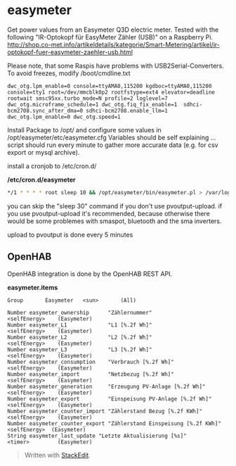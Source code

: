 easymeter
=========

Get power values from an Easymeter Q3D electric meter.
Tested with the following "IR-Optokopf für EasyMeter Zähler (USB)" on a Raspberry Pi.
http://shop.co-met.info/artikeldetails/kategorie/Smart-Metering/artikel/ir-optokopf-fuer-easymeter-zaehler-usb.html

Please note, that some Raspis have problems with USB2Serial-Converters. To avoid freezes, modify /boot/cmdline.txt

```
dwc_otg.lpm_enable=0 console=ttyAMA0,115200 kgdboc=ttyAMA0,115200 console=tty1 root=/dev/mmcblk0p2 rootfstype=ext4 elevator=deadline rootwait smsc95xx.turbo_mode=N profile=2 loglevel=7 dwc_otg.microframe_schedule=1 dwc_otg.fiq_fix_enable=1  sdhci-bcm2708.sync_after_dma=0 sdhci-bcm2708.enable_llm=1 dwc_otg.lpm_enable=0 dwc_otg.speed=1
```

Install Package to /opt/ and configure some values in /opt/easymeter/etc/easymeter.cfg
Variables should be self explaining ... script should run every minute to gather more accurate data (e.g. for csv export or mysql archive).

install a cronjob to /etc/cron.d/

__/etc/cron.d/easymeter__
```bash
*/1 * * * * root sleep 10 && /opt/easymeter/bin/easymeter.pl > /var/log/easymeter.log 2>&1
```

you can skip the "sleep 30" command if you don't use pvoutput-upload. if you use pvoutput-upload it's recommended, because otherwise there would be some problemes with smaspot, bluetooth and the sma inverters.

upload to pvoutput is done every 5 minutes

OpenHAB
-------

OpenHAB integration is done by the OpenHAB REST API.

**easymeter.items**

```
Group		Easymeter	<sun>		(All)

Number easymeter_ownership		"Zählernummer" 						<selfEnergy> 	(Easymeter)
Number easymeter_L1 			"L1 [%.2f Wh]" 						<selfEnergy> 	(Easymeter)
Number easymeter_L2 			"L2 [%.2f Wh]" 						<selfEnergy> 	(Easymeter)
Number easymeter_L3 			"L3 [%.2f Wh]" 						<selfEnergy> 	(Easymeter)
Number easymeter_consumption 	"Verbrauch [%.2f Wh]"				<selfEnergy> 	(Easymeter)
Number easymeter_import			"Netzbezug [%.2f Wh]"				<selfEnergy> 	(Easymeter)
Number easymeter_generation 	"Erzeugung PV-Anlage [%.2f Wh]" 	<selfEnergy> 	(Easymeter)
Number easymeter_export 		"Einspeisung PV-Anlage [%.2f Wh]"	<selfEnergy> 	(Easymeter)
Number easymeter_counter_import	"Zählerstand Bezug [%.2f KWh]"		<selfEnergy>	(Easymeter)
Number easymeter_counter_export "Zählerstand Einspeisung [%.2f KWh]" <selfEnergy>  (Easymeter)
String easymeter_last_update "Letzte Aktualisierung [%s]"					<timer>			(Easymeter)
```
> Written with [StackEdit](https://stackedit.io/).
